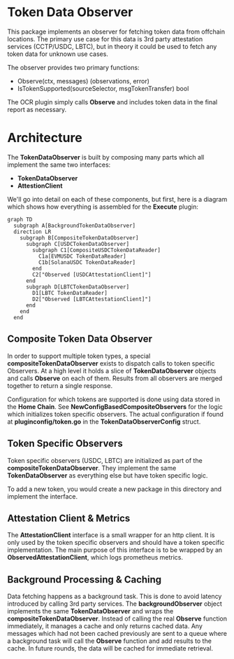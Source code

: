 # Token Data Observer

This package implements an observer for fetching token data from offchain locations. The primary use case for this data is 3rd party attestation services (CCTP/USDC, LBTC), but in theory it could be used to fetch any token data for unknown use cases.

The observer provides two primary functions:
* Observe(ctx, messages) (observations, error)
* IsTokenSupported(sourceSelector, msgTokenTransfer) bool

The OCR plugin simply calls **Observe** and includes token data in the final report as necessary.

# Architecture

The **TokenDataObserver** is built by composing many parts which all implement the same two interfaces:
* **TokenDataObserver**
* **AttestionClient**

We'll go into detail on each of these components, but first, here is a diagram which shows how everything is assembled for the **Execute** plugin:
```mermaid
graph TD
  subgraph A[BackgroundTokenDataObserver]
  direction LR
    subgraph B[CompositeTokenDataObserver]
      subgraph C[USDCTokenDataObserver]
        subgraph C1[CompositeUSDCTokenDataReader]
          C1a[EVMUSDC TokenDataReader]
          C1b[SolanaUSDC TokenDataReader]
        end
        C2["Observed [USDCAttestationClient]"]
      end
      subgraph D[LBTCTokenDataObserver]
        D1[LBTC TokenDataReader]
        D2["Observed [LBTCAttestationClient]"]
      end
    end
  end
```

## Composite Token Data Observer

In order to support multiple token types, a special **compositeTokenDataObserver** exists to dispatch calls to token specific Observers. At a high level it holds a slice of **TokenDataObserver** objects and calls **Observe** on each of them. Results from all observers are merged together to return a single response.

Configuration for which tokens are supported is done using data stored in the **Home Chain**. See **NewConfigBasedCompositeObservers** for the logic which initializes token specific observers. The actual configuration if found at **pluginconfig/token.go** in the **TokenDataObserverConfig** struct.

## Token Specific Observers

Token specific observers (USDC, LBTC) are initialized as part of the **compositeTokenDataObserver**. They implement the same **TokenDataObserver** as everything else but have token specific logic.

To add a new token, you would create a new package in this directory and implement the interface.

## Attestation Client & Metrics

The **AttestationClient** interface is a small wrapper for an http client. It is only used by the token specific observers and should have a token specific implementation. The main purpose of this interface is to be wrapped by an **ObservedAttestationClient**, which logs prometheus metrics.

## Background Processing & Caching

Data fetching happens as a background task. This is done to avoid latency introduced by calling 3rd party services. The **backgroundObserver** object implements the same **TokenDataObserver** and wraps the **compositeTokenDataObserver**. Instead of calling the real **Observe** function immediately, it manages a cache and only returns cached data. Any messages which had not been cached previously are sent to a queue where a background task will call the **Observe** function and add results to the cache. In future rounds, the data will be cached for immediate retrieval.
